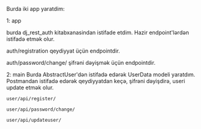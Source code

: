 Burda iki app yaratdim:

1: app

  burda dj_rest_auth kitabxanasindan istifade etdim. Hazir endpoint'lərdən istifadə etmək olur. 
  
   auth/registration qeydiyyat üçün endpointdir.
   
   auth/password/change/ şifrəni dəyişmək üçün endpointdir.
   
   
   
   
2: main
  Burda AbstractUser'dən istifadə edərək UserData modeli yaratdım. Postmandan istifadə edərək qeydiyyatdan keçə, şifrəni dəyişdirə, useri update etmək olur.
  
    user/api/register/
    
    user/api/password/change/
    
    user/api/updateuser/
